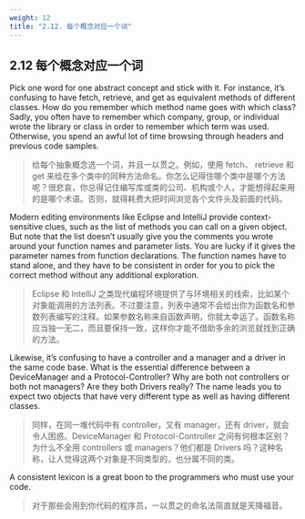 ```yaml
---
weight: 12
title: "2.12. 每个概念对应一个词"
---
```


## 2.12 每个概念对应一个词

Pick one word for one abstract concept and stick with it. For instance, it’s confusing to have fetch, retrieve, and get as equivalent methods of different classes. How do you remember which method name goes with which class? Sadly, you often have to remember which company, group, or individual wrote the library or class in order to remember which term was used. Otherwise, you spend an awful lot of time browsing through headers and previous code samples.

> 给每个抽象概念选一个词，并且一以贯之。例如，使用 fetch、 retrieve 和 get 来给在多个类中的同种方法命名。你怎么记得住哪个类中是哪个方法呢？很悲哀，你总得记住编写库或类的公司、机构或个人，才能想得起来用的是哪个术语。否则，就得耗费大把时间浏览各个文件头及前面的代码。

Modern editing environments like Eclipse and IntelliJ provide context-sensitive clues, such as the list of methods you can call on a given object. But note that the list doesn’t usually give you the comments you wrote around your function names and parameter lists. You are lucky if it gives the parameter names from function declarations. The function names have to stand alone, and they have to be consistent in order for you to pick the correct method without any additional exploration.

> Eclipse 和 IntelliJ 之类现代编程环境提供了与环境相关的线索，比如某个对象能调用的方法列表。不过要注意，列表中通常不会给出你为函数名和参数列表编写的注释。如果参数名称来自函数声明，你就太幸运了。函数名称应当独一无二，而且要保持一致，这样你才能不借助多余的浏览就找到正确的方法。

Likewise, it’s confusing to have a controller and a manager and a driver in the same code base. What is the essential difference between a DeviceManager and a Protocol-Controller? Why are both not controllers or both not managers? Are they both Drivers really? The name leads you to expect two objects that have very different type as well as having different classes.

> 同样，在同一堆代码中有 controller，又有 manager，还有 driver，就会令人困惑。DeviceManager 和 Protocol-Controller 之间有何根本区别？为什么不全用 controllers 或 managers？他们都是 Drivers 吗？这种名称，让人觉得这两个对象是不同类型的，也分属不同的类。

A consistent lexicon is a great boon to the programmers who must use your code.

> 对于那些会用到你代码的程序员，一以贯之的命名法简直就是天降福音。
